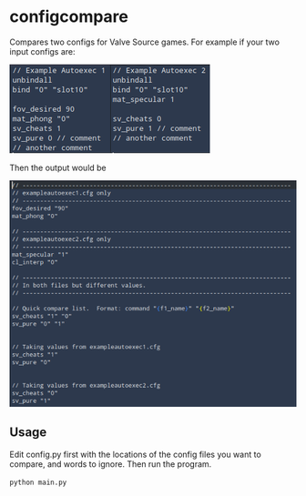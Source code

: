 # configcompare
Compares two configs for Valve Source games.
For example if your two input configs are:

![Example inputs](inputexample.png)

Then the output would be

![Example outputs](outputexample.png)

## Usage

Edit config.py first with the locations of the config files you want to compare, and words to ignore.  Then run the program.

`python main.py`
